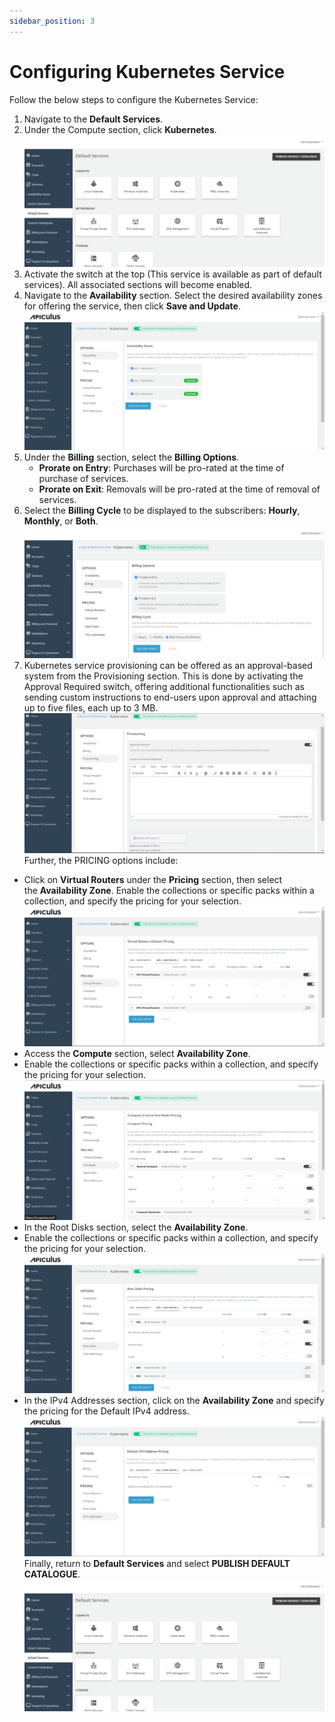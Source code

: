 ```yaml
---
sidebar_position: 3
---
```

# Configuring Kubernetes Service

Follow the below steps to configure the Kubernetes Service:

1. Navigate to the **Default Services**.
2. Under the Compute section, click **Kubernetes**.![Configuring Kubernetes Instances](img/rhel.png)
3. Activate the switch at the top (This service is available as part of default services). All associated sections will become enabled.
4. Navigate to the **Availability** section. Select the desired availability zones for offering the service, then click **Save and Update**.
![Configuring Kubernetes Service](img/Kubernetes2.png)
5. Under the **Billing** section, select the **Billing Options**.
	- **Prorate on Entry**: Purchases will be pro-rated at the time of purchase of services.
	- **Prorate on Exit**: Removals will be pro-rated at the time of removal of services.
6. Select the **Billing Cycle** to be displayed to the subscribers: **Hourly**, **Monthly**, or **Both**.
![Configuring Kubernetes Service](img/Kubernetes3.png)
6. Kubernetes service provisioning can be offered as an approval-based system from the Provisioning section. This is done by activating the Approval Required switch, offering additional functionalities such as sending custom instructions to end-users upon approval and attaching up to five files, each up to 3 MB.
![Configuring Kubernetes Service](img/Kubernetes4.png)
Further, the PRICING options include:
- Click on **Virtual Routers** under the **Pricing** section, then select the **Availability Zone**. Enable the collections or specific packs within a collection, and specify the pricing for your selection.
![Configuring Kubernetes Service](img/Kubernetes5.png)
- Access the **Compute** section, select **Availability Zone**.
- Enable the collections or specific packs within a collection, and specify the pricing for your selection.
![Configuring Kubernetes Service](img/Kubernetes6.png)
- In the Root Disks section, select the **Availability Zone**. 
- Enable the collections or specific packs within a collection, and specify the pricing for your selection.
![Configuring Kubernetes Service](img/Kubernetes7.png)
- In the IPv4 Addresses section, click on the **Availability Zone** and specify the pricing for the Default IPv4 address.
![Configuring Kubernetes Service](img/Kubernetes8.png)
Finally, return to **Default Services** and select **PUBLISH DEFAULT CATALOGUE**.
![Configuring Kubernetes Instances](img/rhel.png)
